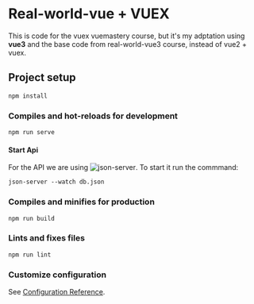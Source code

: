 # Real-world-vue + VUEX

This is code for the vuex vuemastery course, but it's my adptation using **vue3** and the base code from real-world-vue3 course, instead of vue2 + vuex.

## Project setup
```
npm install
```

### Compiles and hot-reloads for development
```
npm run serve
```

#### Start Api

For the API we are using ![json-server](https://github.com/typicode/json-server). To start it
run the commmand:

```
json-server --watch db.json
```
### Compiles and minifies for production
```
npm run build
```

### Lints and fixes files
```
npm run lint
```

### Customize configuration
See [Configuration Reference](https://cli.vuejs.org/config/).
